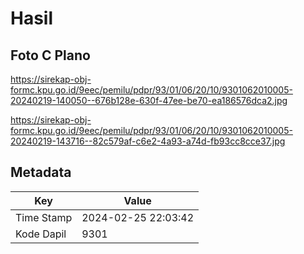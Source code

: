 # Hasil

## Foto C Plano

https://sirekap-obj-formc.kpu.go.id/9eec/pemilu/pdpr/93/01/06/20/10/9301062010005-20240219-140050--676b128e-630f-47ee-be70-ea186576dca2.jpg

https://sirekap-obj-formc.kpu.go.id/9eec/pemilu/pdpr/93/01/06/20/10/9301062010005-20240219-143716--82c579af-c6e2-4a93-a74d-fb93cc8cce37.jpg


## Metadata

| Key        | Value               |
| ---------- | ------------------- |
| Time Stamp | 2024-02-25 22:03:42 |
| Kode Dapil | 9301                |



